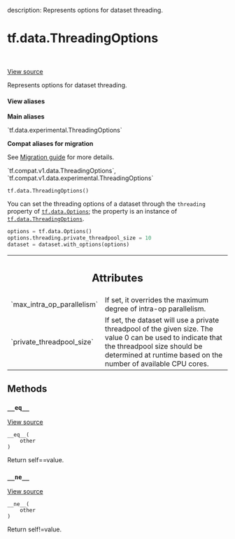description: Represents options for dataset threading.

<div itemscope itemtype="http://developers.google.com/ReferenceObject">
<meta itemprop="name" content="tf.data.ThreadingOptions" />
<meta itemprop="path" content="Stable" />
<meta itemprop="property" content="__eq__"/>
<meta itemprop="property" content="__init__"/>
<meta itemprop="property" content="__ne__"/>
</div>

# tf.data.ThreadingOptions

<!-- Insert buttons and diff -->

<table class="tfo-notebook-buttons tfo-api nocontent" align="left">

</table>

<a target="_blank" class="external" href="/code/stable/tensorflow/python/data/ops/options.py">View source</a>



Represents options for dataset threading.

<section class="expandable">
  <h4 class="showalways">View aliases</h4>
  <p>
<b>Main aliases</b>
<p>`tf.data.experimental.ThreadingOptions`</p>

<b>Compat aliases for migration</b>
<p>See
<a href="https://www.tensorflow.org/guide/migrate">Migration guide</a> for
more details.</p>
<p>`tf.compat.v1.data.ThreadingOptions`, `tf.compat.v1.data.experimental.ThreadingOptions`</p>
</p>
</section>

<pre class="devsite-click-to-copy prettyprint lang-py tfo-signature-link">
<code>tf.data.ThreadingOptions()
</code></pre>



<!-- Placeholder for "Used in" -->

You can set the threading options of a dataset through the
`threading` property of <a href="../../tf/data/Options.md"><code>tf.data.Options</code></a>; the property is
an instance of <a href="../../tf/data/ThreadingOptions.md"><code>tf.data.ThreadingOptions</code></a>.

```python
options = tf.data.Options()
options.threading.private_threadpool_size = 10
dataset = dataset.with_options(options)
```



<!-- Tabular view -->
 <table class="responsive fixed orange">
<colgroup><col width="214px"><col></colgroup>
<tr><th colspan="2"><h2 class="add-link">Attributes</h2></th></tr>

<tr>
<td>
`max_intra_op_parallelism`<a id="max_intra_op_parallelism"></a>
</td>
<td>
If set, it overrides the maximum degree of intra-op parallelism.
</td>
</tr><tr>
<td>
`private_threadpool_size`<a id="private_threadpool_size"></a>
</td>
<td>
If set, the dataset will use a private threadpool of the given size. The value 0 can be used to indicate that the threadpool size should be determined at runtime based on the number of available CPU cores.
</td>
</tr>
</table>



## Methods

<h3 id="__eq__"><code>__eq__</code></h3>

<a target="_blank" class="external" href="/code/stable/tensorflow/python/data/util/options.py">View source</a>

<pre class="devsite-click-to-copy prettyprint lang-py tfo-signature-link">
<code>__eq__(
    other
)
</code></pre>

Return self==value.


<h3 id="__ne__"><code>__ne__</code></h3>

<a target="_blank" class="external" href="/code/stable/tensorflow/python/data/util/options.py">View source</a>

<pre class="devsite-click-to-copy prettyprint lang-py tfo-signature-link">
<code>__ne__(
    other
)
</code></pre>

Return self!=value.




